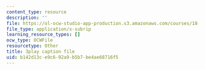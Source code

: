 ```yaml
---
content_type: resource
description: ''
file: https://ol-ocw-studio-app-production.s3.amazonaws.com/courses/18-06sc-linear-algebra-fall-2011/b142d13ce9c692a9b5b7be4ae68716f5_Go2aLo7ZOlU.srt
file_type: application/x-subrip
learning_resource_types: []
ocw_type: OCWFile
resourcetype: Other
title: 3play caption file
uid: b142d13c-e9c6-92a9-b5b7-be4ae68716f5
---
```

